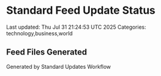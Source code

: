 # Standard Feed Update Status
Last updated: Thu Jul 31 21:24:53 UTC 2025
Categories: technology,business,world

## Feed Files Generated

Generated by Standard Updates Workflow
